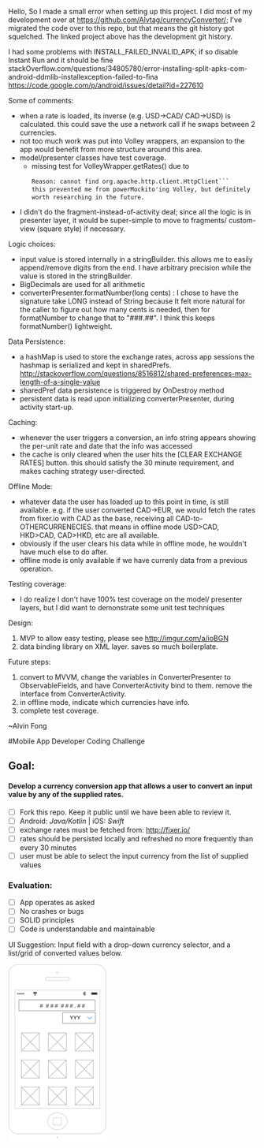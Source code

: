 Hello,
So I made a small error when setting up this project. I did most of my development over at https://github.com/Alvtag/currencyConverter/; I've migrated the code over to this repo, but that means the git history got squelched. The linked project above has the development git history.

I had some problems with INSTALL_FAILED_INVALID_APK; if so disable Instant Run and it should be fine
stackOverflow.com/questions/34805780/error-installing-split-apks-com-android-ddmlib-installexception-failed-to-fina
https://code.google.com/p/android/issues/detail?id=227610

Some of comments:
- when a rate is loaded, its inverse (e.g. USD->CAD/ CAD->USD) is calculated. this could save the use a network call if he swaps between 2 currencies.
- not too much work was put into Volley wrappers, an expansion to the app would benefit from more structure around this area.
- model/presenter classes have test coverage.
    - missing test for VolleyWrapper.getRates() due to
      ```java.lang.IllegalStateException: Failed to transform class with name com.android.volley.toolbox.Volley.
      Reason: cannot find org.apache.http.client.HttpClient```
      this prevented me from powerMockito'ing Volley, but definitely worth researching in the future.
- I didn't do the fragment-instead-of-activity deal; since all the logic is in presenter layer,
  it would be super-simple to move to fragments/ custom-view (square style) if necessary.

Logic choices:
- input value is stored internally in a stringBuilder. this allows me to easily append/remove digits from the end.
  I have arbitrary precision while the value is stored in the stringBuilder.
- BigDecimals are used for all arithmetic
- converterPresenter.formatNumber(long cents) : I chose to have the signature take LONG instead of String because
  It felt more natural for the caller to figure out how many cents is needed, then for formatNumber to change that to
  "###.##". I think this keeps formatNumber() lightweight.

Data Persistence:
- a hashMap is used to store the exchange rates, across app sessions the hashmap is serialized and kept in sharedPrefs.
  http://stackoverflow.com/questions/8516812/shared-preferences-max-length-of-a-single-value
- sharedPref data persistence is triggered by OnDestroy method
- persistent data is read upon initializing converterPresenter, during activity start-up.

Caching:
- whenever the user triggers a conversion, an info string appears showing the per-unit rate and date that the info was accessed
- the cache is only cleared when the user hits the [CLEAR EXCHANGE RATES] button. this should satisfy the 30 minute requirement,
  and makes caching strategy user-directed.

Offline Mode:
- whatever data the user has loaded up to this point in time, is still available. e.g. if the user converted CAD->EUR,
  we would fetch the rates from fixer.io with CAD as the base, receiving all CAD-to-OTHERCURRENECIES. that means in offline mode
  USD>CAD, HKD>CAD, CAD>HKD, etc are all available.
- obviously if the user clears his data while in offline mode, he wouldn't have much else to do after.
- offline mode is only available if we have currenly data from a previous operation.


Testing coverage:
- I do realize I don't have 100% test coverage on the model/ presenter layers, but I did want to demonstrate some unit test techniques

Design:
1) MVP to allow easy testing, please see http://imgur.com/a/ioBGN
2) data binding library on XML layer. saves so much boilerplate.

Future steps:
1) convert to MVVM, change the variables in ConverterPresenter to ObservableFields,
 and have ConverterActivity bind to them. remove the interface from ConverterActivity.
2) in offline mode, indicate which currencies have info.
3) complete test coverage.

~Alvin Fong


#Mobile App Developer Coding Challenge

## Goal:

#### Develop a currency conversion app that allows a user to convert an input value by any of the supplied rates.

- [ ] Fork this repo. Keep it public until we have been able to review it.
- [ ] Android: _Java/Kotlin_ | iOS: _Swift_
- [ ] exchange rates must be fetched from: http://fixer.io/  
- [ ] rates should be persisted locally and refreshed no more frequently than every 30 minutes
- [ ] user must be able to select the input currency from the list of supplied values

### Evaluation:
- [ ] App operates as asked
- [ ] No crashes or bugs
- [ ] SOLID principles
- [ ] Code is understandable and maintainable

UI Suggestion: Input field with a drop-down currency selector, and a list/grid of converted values below.

![UI Suggested Wireframe](ui_suggestion.png)
